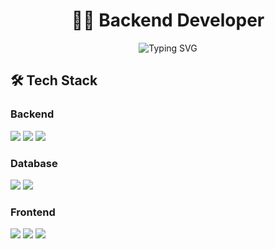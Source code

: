 <h1 align="center">👨‍💻 Backend Developer</h1>

<p align="center">
    <img src="https://readme-typing-svg.herokuapp.com?font=Fira+Code&pause=1000&color=54A6FF&center=true&vCenter=true&width=435&lines=Backend+Developer;Java+%26+Spring+Developer;Always+Learning" alt="Typing SVG" />
</p>

## 🛠 Tech Stack

### Backend
<p align="left">
    <img src="https://img.shields.io/badge/Java-007396?style=for-the-badge&logo=java&logoColor=white"/>
    <img src="https://img.shields.io/badge/Spring-6DB33F?style=for-the-badge&logo=spring&logoColor=white"/>
    <img src="https://img.shields.io/badge/Spring_Boot-6DB33F?style=for-the-badge&logo=spring-boot&logoColor=white"/>
</p>

### Database
<p align="left">
    <img src="https://img.shields.io/badge/Oracle-F80000?style=for-the-badge&logo=oracle&logoColor=white"/>
    <img src="https://img.shields.io/badge/MySQL-4479A1?style=for-the-badge&logo=mysql&logoColor=white"/>
</p>

### Frontend
<p align="left">
    <img src="https://img.shields.io/badge/JavaScript-F7DF1E?style=for-the-badge&logo=javascript&logoColor=black"/>
    <img src="https://img.shields.io/badge/HTML5-E34F26?style=for-the-badge&logo=html5&logoColor=white"/>
    <img src="https://img.shields.io/badge/CSS3-1572B6?style=for-the-badge&logo=css3&logoColor=white"/>
</p>

